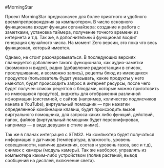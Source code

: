 #MorningStar

Проект MorningStar предназначен для более приятного и удобного времяпрепровождения за компьютером. 
В число основного функционала входят функции органайзера: создание и работа с заметками, установка таймера, получение точного времени из интернета и т.д.
Так же, в дополнительный функционал входит генерация случайного числа. 
На момент Zero версии, это пока что весь функционал, который имеется.

Однако, не стоит разочаровываться. В последующих версиях планируется добавление такого функционала, как аудио-заметки (возможно и видео), радио (добавление радиостанции в список, прослушивание, и возможно запись), рецепты блюд из имеющихся продуктов (пользователь будет указывать, какие продукты у него имеются, будет происходить запрос в интернет ресурсы, после чего будет получен список рецептов с блюдами, которые можно приготовить из имеющихся продутов), виджеты для отображения различной ифнормации (системной, с сайтов (например, количество подписчиков канала в YouTube), виртуальный помощник — при нажатии определенной комбинации клавиш, будет происходить вызов виртуального помощника, для запроса каких либо функций, действий, папок, файлов (виртуальный помощник будет персонифирован, например — в виде девушки в стиле аниме).

Так же в планах интеграция с STM32.
На компьютер будет получаться информация с датчиков (температура, влажность, уровень освещенности, наличие движения, состав и уровень газов, вес и т.д), снимок с камеры (модуль камеры). Так же наоборот, управлять из компьютера каким-либо устройством (полив растений, вывод сообщений на дисплей, включение света).
